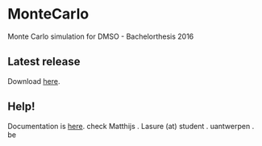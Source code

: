 # MonteCarlo
Monte Carlo simulation for DMSO - Bachelorthesis 2016

## Latest release
Download [here](https://github.com/MatthijsLasure/MonteCarlo/releases/latest).

## Help!
Documentation is [here](https://github.com/MatthijsLasure/documentation).
check Matthijs . Lasure (at) student . uantwerpen . be
